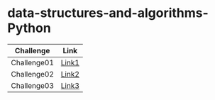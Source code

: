 # data-structures-and-algorithms-Python

Challenge | Link
------------ | -------------
Challenge01 | [Link1](https://github.com/MohammadAl-khatib/data-structures-and-algorithms-Python/blob/main/python_array_reverse/README.md)
Challenge02 | [Link2](https://github.com/MohammadAl-khatib/data-structures-and-algorithms-Python/blob/main/python_insert_array/README.md)
Challenge03 | [Link3](binary-search/README.md)
